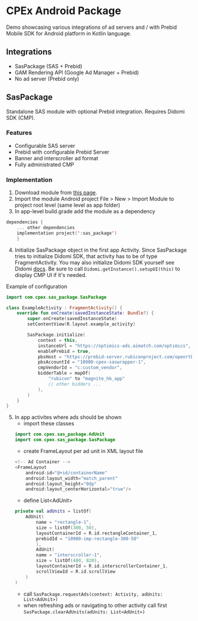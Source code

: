 # CPEx Android Package

Demo showcasing various integrations of ad servers and / with Prebid Mobile SDK for Android platform in Kotlin language.

## Integrations

- SasPackage (SAS + Prebid)
- GAM Rendering API (Google Ad Manager + Prebid)
- No ad server (Prebid only)

## SasPackage

Standalone SAS module with optional Prebid integration. Requires Didomi SDK (CMP).

### Features

- Configurable SAS server
- Prebid with configurable Prebid Server
- Banner and interscroller ad format
- Fully administrated CMP

### Implementation

1. Download module from [this page](https://git.cpex.cz/frontend/cpex-android-package/-/tree/master/sas_package).
2. Import the module Android project File > New > Import Module to project root level (same level as app folder)
3. In app-level build.grade add the module as a dependency

```kotlin
dependencies {
    ... other dependencies
    implementation project(':sas_package')
    }
```

4. Initialize SasPackage object in the first app Activity. Since SasPackage tries to initialize Didomi SDK, that activity has to be of type FragmentActivity. You may also initialize Didomi SDK yourself see Didomi [docs](https://developers.didomi.io/cmp/mobile-sdk/android/setup). Be sure to call `Didomi.getInstance().setupUI(this)` to display CMP UI if it's needed.

Example of configuration

```kotlin
import com.cpex.sas_package.SasPackage

class ExampleActivity : FragmentActivity() {
    override fun onCreate(savedInstanceState: Bundle?) {
        super.onCreate(savedInstanceState)
        setContentView(R.layout.example_activity)

        SasPackage.initialize(
            context = this,
            instanceUrl = "https://optimics-ads.aimatch.com/optimics",
            enablePrebid = true,
            pbsHost = "https://prebid-server.rubiconproject.com/openrtb2/auction",
            pbsAccountId = "10900-cpex-saswrapper-1",
            cmpVendorId = "c:custom_vendor",
            bidderTable = mapOf(
                "rubicon" to "magnite_hb_app"
                // other bidders ...
            ),
        )
    }
}
```

5. In app activites where ads should be shown
    - import these classes
    ``` kotlin
    import com.cpex.sas_package.AdUnit
    import com.cpex.sas_package.SasPackage
    ```
    - create FrameLayout per ad unit in XML layout file
    ```kotlin
    <!-- Ad Container -->
    <FrameLayout
        android:id="@+id/containerName"
        android:layout_width="match_parent"
        android:layout_height="0dp"
        android:layout_centerHorizontal="true"/>
    ```
    - define List\<AdUnit>
    ``` kotlin
    private val adUnits = listOf(
        AdUnit(
            name = "rectangle-1",
            size = listOf(300, 50),
            layoutContainerId = R.id.rectangleContainer_1,
            prebidId = "10900-imp-rectangle-300-50"
            ),
            AdUnit(
            name = "interscroller-1",
            size = listOf(480, 820),
            layoutContainerId = R.id.interscrollerContainer_1,
            scrollViewId = R.id.scrollView
        )
    )
    ```
    - call `SasPackage.requestAds(context: Activity, adUnits: List<AdUnit>)`
    - when refreshing ads or navigating to other activity call first `SasPackage.clearAdUnits(adUnits: List<AdUnit>)`
